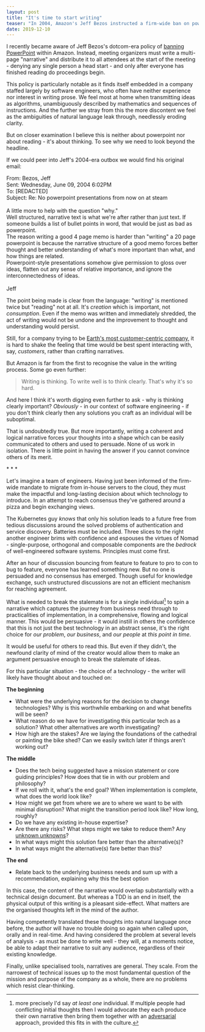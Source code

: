 ```yaml
---
layout: post
title: "It's time to start writing"
teaser: "In 2004, Amazon's Jeff Bezos instructed a firm-wide ban on powerpoint. Starting from there, I explore how software engineers can use writing to increase their effectiveness."
date: 2019-12-10
---
```

 
I recently became aware of Jeff Bezos's dotcom-era policy of [banning PowerPoint](https://web.archive.org/web/20150730231457/https://blog.hirevue.com/sales/what-i-learned-from-jeff-bezos-about-sales-management) within Amazon. Instead, meeting organizers must write a multi-page "narrative" and distribute it to all attendees at the start of the meeting - denying any single person a head start - and only after everyone has finished reading do proceedings begin.

This policy is particularly notable as it finds itself embedded in a company staffed largely by software engineers, who often have neither experience nor interest in writing prose. We feel most at home when transmitting ideas as algorithms, unambiguously described by mathematics and sequences of instructions. And the further we stray from this the more discontent we feel as the ambiguities of natural language leak through, needlessly eroding clarity.

But on closer examination I believe this is neither about powerpoint nor about reading - it's about thinking. To see why we need to look beyond the headline.

If we could peer into Jeff's 2004-era outbox we would find his original email:

<div class="emailquote">
From: Bezos, Jeff <br />
Sent: Wednesday, June 09, 2004 6:02PM <br />
To: [REDACTED] <br />
Subject: Re: No powerpoint presentations from now on at steam <br />
<br />
A little more to help with the question "why." <br />
Well structured, narrative text is what we're after rather than just text. If someone builds a list of bullet points in word, that would be just as bad as powerpoint. <br />
The reason writing a good 4 page memo is harder than "writing" a 20 page powerpoint is because the narrative structure of a good memo forces better thought and better understanding of what's more important than what, and how things are related. <br />
Powerpoint-style presentations somehow give permission to gloss over ideas, flatten out any sense of relative importance, and ignore the interconnectedness of ideas. <br />
<br />
Jeff
</div>

The point being made is clear from the language: "writing" is mentioned twice but "reading" not at all. It's  *creation* which is important, not *consumption*. Even if the memo was written and immediately shredded, the act of writing would not be undone and the improvement to thought and understanding would persist.

Still, for a company trying to be [Earth's most customer-centric company](https://www.amazon.jobs/en/working/working-amazon), it is hard to shake the feeling that time would be best spent interacting with, say, *customers*, rather than crafting narratives.

But Amazon is far from the first to recognise the value in the writing process. Some go even further:

<blockquote cite="David McCullough">Writing is thinking. To write well is to think clearly. That's why it's so hard.</blockquote>

And here I think it's worth digging even further to ask - why is thinking clearly important? *Obviously* - in our context of software engineering - if you don't think clearly then any solutions you craft as an individual will be suboptimal. 

That is undoubtedly true. But more importantly, writing a coherent and logical narrative forces your thoughts into a shape which can be easily communicated to others and used to persuade. None of us work in isolation. There is little point in having the answer if you cannot convince others of its merit.

<div class="centered">* * *</div> 

Let's imagine a team of engineers. Having just been informed of the firm-wide mandate to migrate from in-house servers to the cloud, they must make the impactful and long-lasting decision about which technology to introduce. In an attempt to reach consensus they've gathered around a pizza and begin exchanging views.

The Kubernetes guy *knows* that only his solution leads to a future free from tedious discussions around the solved problems of authentication and service discovery. Batteries must be included. Three slices to the right another engineer brims with confidence and espouses the virtues of Nomad - single-purpose, orthogonal and composable components are the *bedrock* of well-engineered software systems. Principles must come first.

After an hour of discussion bouncing from feature to feature to pro to con to bug to feature, everyone has learned something new. But no one is persuaded and no consensus has emerged. Though useful for knowledge exchange, such unstructured discussions are not an efficient mechanism for reaching agreement.

What is needed to break the stalemate is for a single individual[^1] to spin a narrative which captures the journey from business need through to practicalities of implementation, in a comprehensive, flowing and logical manner. This would be persuasive - it would instill in others the confidence that this is not just the best technology in an abstract sense, it's the right choice for *our problem*, *our business*, and *our people* at *this point in time*.

It would be useful for others to read this. But even if they didn't, the newfound clarity of mind of the creator would allow them to make an argument persuasive enough to break the stalemate of ideas.

[^1]: more precisely I'd say *at least one* individual. If multiple people had conflicting initial thoughts then I would advocate they each produce their own narrative then bring them together with an [adversarial](https://en.wikipedia.org/wiki/Adversarial_process) approach, provided this fits in with the culture.

For this particular situation - the choice of a technology - the writer will likely have thought about and touched on:   

**The beginning** 

- What were the underlying reasons for the decision to change technologies? Why is this worthwhile embarking on and what benefits will be seen?
- What reason do we have for investigating this particular tech as a solution? What other alternatives are worth investigating? 
- How high are the stakes? Are we laying the foundations of the cathedral or painting the bike shed? Can we easily switch later if things aren't working out? 
  
**The middle** 

- Does the tech being suggested have a mission statement or core guiding principles? How does that tie in with our problem and philosophy? 
- If we roll with it, what's the end goal? When implementation is complete, what does the world look like? 
- How might we get from where we are to where we want to be with minimal disruption? What might the transition period look like? How long, roughly? 
- Do we have any existing in-house expertise?
- Are there any risks? What steps might we take to reduce them? Any [unknown unknowns](https://en.wikipedia.org/wiki/There_are_known_knowns)?
- In what ways might this solution fare better than the alternative(s)? 
- In what ways might the alternative(s) fare better than this? 

**The end** 
- Relate back to the underlying business needs and sum up with a recommendation, explaining why this the best option

In this case, the content of the narrative would overlap substantially with a technical design document. But whereas a TDD is an end in itself, the physical output of this writing is a pleasant side-effect. What matters are the organised thoughts left in the mind of the author.

Having competently translated these thoughts into natural language once before, the author will have no trouble doing so again when called upon, orally and in real-time. And having considered the problem at several levels of analysis - as must be done to write well - they will, at a moments notice, be able to adapt their narrative to suit any audience, regardless of their existing knowledge.

Finally, unlike specialised tools, narratives are general. They scale. From the narrowest of technical issues up to the most fundamental question of the mission and purpose of the company as a whole, there are no problems which resist clear-thinking.
